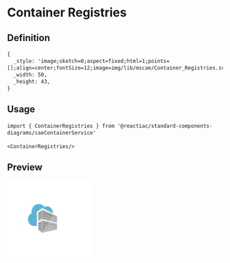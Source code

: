 # Container Registries

## Definition

```
{
  _style: 'image;sketch=0;aspect=fixed;html=1;points=[];align=center;fontSize=12;image=img/lib/mscae/Container_Registries.svg;strokeColor=none;',
  _width: 50,
  _height: 43,
}
```

## Usage

```
import { ContainerRegistries } from '@reactiac/standard-components-diagrams/caeContainerService'

<ContainerRegistries/>
```

## Preview

<img src="./container-registries.png" width="200"/>
